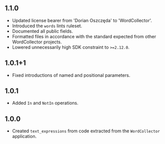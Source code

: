 ## 1.1.0

  - Updated license bearer from 'Dorian Oszczęda' to 'WordCollector'.
  - Introduced the `words` lints ruleset.
  - Documented all public fields.
  - Formatted files in accordance with the standard expected from other WordCollector projects.
  - Lowered unnecessarily high SDK constraint to `>=2.12.0`.

## 1.0.1+1

  - Fixed introductions of named and positional parameters.

## 1.0.1

  - Added `In` and `NotIn` operations.

## 1.0.0

  - Created `text_expressions` from code extracted from the `WordCollector` application.
